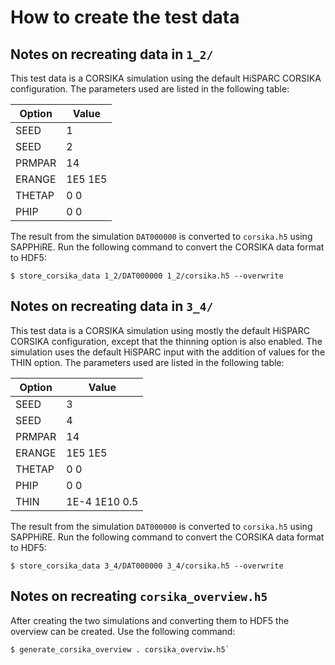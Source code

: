 How to create the test data
===========================


Notes on recreating data in `1_2/`
----------------------------------

This test data is a CORSIKA simulation using the default HiSPARC CORSIKA
configuration. The parameters used are listed in the following table:

Option | Value
-------|-------
SEED   | 1
SEED   | 2
PRMPAR | 14
ERANGE | 1E5  1E5
THETAP | 0  0
PHIP   | 0  0

The result from the simulation `DAT000000` is converted to `corsika.h5` using
SAPPHiRE. Run the following command to convert the CORSIKA data format to HDF5:

    $ store_corsika_data 1_2/DAT000000 1_2/corsika.h5 --overwrite


Notes on recreating data in `3_4/`
----------------------------------

This test data is a CORSIKA simulation using mostly the default HiSPARC CORSIKA
configuration, except that the thinning option is also enabled. The simulation
uses the default HiSPARC input with the addition of values for the THIN option.
The parameters used are listed in the following table:

Option | Value
-------|-------
SEED   | 3
SEED   | 4
PRMPAR | 14
ERANGE | 1E5  1E5
THETAP | 0  0
PHIP   | 0  0
THIN   | 1E-4  1E10  0.5

The result from the simulation `DAT000000` is converted to `corsika.h5` using
SAPPHiRE. Run the following command to convert the CORSIKA data format to HDF5:

    $ store_corsika_data 3_4/DAT000000 3_4/corsika.h5 --overwrite


Notes on recreating `corsika_overview.h5`
-----------------------------------------

After creating the two simulations and converting them to HDF5 the overview can be created. Use the following command:

    $ generate_corsika_overview . corsika_overviw.h5`
